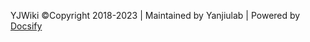 YJWiki ©Copyright 2018-2023 | Maintained by Yanjiulab | Powered by [Docsify](https://docsify.js.org)